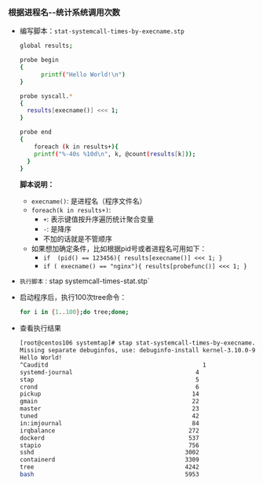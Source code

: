 ### 根据进程名--统计系统调用次数

- 编写脚本：`stat-systemcall-times-by-execname.stp`

  ```bash
  global results;
  
  probe begin
  {
  		printf("Hello World!\n")
  }
  
  probe syscall.*
  {
    results[execname()] <<< 1;
  }
  
  probe end
  {
      foreach (k in results+){
  	  printf("%-40s %10d\n", k, @count(results[k]));
  	}
  }
  ```

  **脚本说明：**

  - `execname()`: 是进程名（程序文件名）
  - `foreach(k in results+)`: 
    - `+`: 表示键值按升序遍历统计聚合变量
    - `-`: 是降序
    - 不加的话就是不管顺序
  - 如果想加确定条件，比如根据pid号或者进程名可用如下：
    - `if  (pid() == 123456){ results[execname()] <<< 1; }`
    - `if ( execname() == "nginx"){ results[probefunc()] <<< 1; }`

- `执行脚本：`stap systemcall-times-stat.stp`

- 启动程序后，执行100次tree命令：

  ```bash
  for i in {1..100};do tree;done;
  ```

- 查看执行结果

  ```bash
  [root@centos106 systemtap]# stap stat-systemcall-times-by-execname.stp
  Missing separate debuginfos, use: debuginfo-install kernel-3.10.0-957.27.2.el7.x86_64
  Hello World!
  ^Cauditd                                            1
  systemd-journal                                   4
  stap                                              5
  crond                                             6
  pickup                                           14
  gmain                                            22
  master                                           23
  tuned                                            42
  in:imjournal                                     84
  irqbalance                                      272
  dockerd                                         537
  stapio                                          756
  sshd                                           3002
  containerd                                     3309
  tree                                           4242
  bash                                           5953
  ```

  



